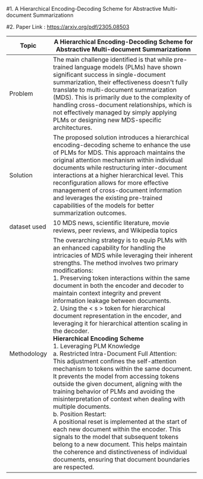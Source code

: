 #1. A Hierarchical Encoding-Decoding Scheme for Abstractive Multi-document Summarizationn

#2. Paper Link : https://arxiv.org/pdf/2305.08503

| Topic | A Hierarchical Encoding-Decoding Scheme for Abstractive Multi-document Summarizationn |
| ---------------| --------------------------- |
| Problem | The main challenge identified is that while pre-trained language models (PLMs) have shown significant success in single-document summarization, their effectiveness doesn't fully translate to multi-document summarization (MDS). This is primarily due to the complexity of handling cross-document relationships, which is not effectively managed by simply applying PLMs or designing new MDS-specific architectures. |
| Solution | The proposed solution introduces a hierarchical encoding-decoding scheme to enhance the use of PLMs for MDS. This approach maintains the original attention mechanism within individual documents while restructuring inter-document interactions at a higher hierarchical level. This reconfiguration allows for more effective management of cross-document information and leverages the existing pre-trained capabilities of the models for better summarization outcomes. | 
| dataset used | 10 MDS news,  scientific literature, movie reviews, peer reviews, and Wikipedia topics |
| Methodology |  The overarching strategy is to equip PLMs with an enhanced capability for handling the intricacies of MDS while leveraging their inherent strengths. The method involves two primary modifications: <br /> 1. Preserving token interactions within the same document in both the encoder and decoder to maintain context integrity and prevent information leakage between documents. <br /> 2. Using the < s > token for hierarchical document representation in the encoder, and leveraging it for hierarchical attention scaling in the decoder.<br /> <strong>  Hierarchical Encoding Scheme  </strong>  <br /> 1.  Leveraging PLM Knowledge <br /> a. Restricted Intra-Document Full Attention: <br /> This adjustment confines the self-attention mechanism to tokens within the same document. It prevents the model from accessing tokens outside the given document, aligning with the training behavior of PLMs and avoiding the misinterpretation of context when dealing with multiple documents. <br /> b. Position Restart: <br /> A positional reset is implemented at the start of each new document within the encoder. This signals to the model that subsequent tokens belong to a new document. This helps maintain the coherence and distinctiveness of individual documents, ensuring that document boundaries are respected. |